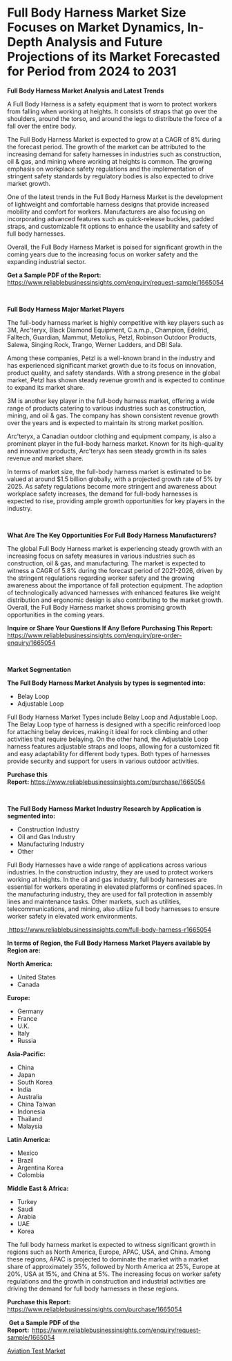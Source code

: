 <p><h1>Full Body Harness Market Size Focuses on Market Dynamics, In-Depth Analysis and Future Projections of its Market Forecasted for Period from 2024 to 2031</h1></p><p><strong>Full Body Harness Market Analysis and Latest Trends</strong></p>
<p><p>A Full Body Harness is a safety equipment that is worn to protect workers from falling when working at heights. It consists of straps that go over the shoulders, around the torso, and around the legs to distribute the force of a fall over the entire body.</p><p>The Full Body Harness Market is expected to grow at a CAGR of 8% during the forecast period. The growth of the market can be attributed to the increasing demand for safety harnesses in industries such as construction, oil & gas, and mining where working at heights is common. The growing emphasis on workplace safety regulations and the implementation of stringent safety standards by regulatory bodies is also expected to drive market growth.</p><p>One of the latest trends in the Full Body Harness Market is the development of lightweight and comfortable harness designs that provide increased mobility and comfort for workers. Manufacturers are also focusing on incorporating advanced features such as quick-release buckles, padded straps, and customizable fit options to enhance the usability and safety of full body harnesses.</p><p>Overall, the Full Body Harness Market is poised for significant growth in the coming years due to the increasing focus on worker safety and the expanding industrial sector.</p></p>
<p><strong>Get a Sample PDF of the Report:&nbsp;</strong> <a href="https://www.reliablebusinessinsights.com/enquiry/request-sample/1665054">https://www.reliablebusinessinsights.com/enquiry/request-sample/1665054</a></p>
<p>&nbsp;</p>
<p><strong>Full Body Harness Major Market Players</strong></p>
<p><p>The full-body harness market is highly competitive with key players such as 3M, Arc'teryx, Black Diamond Equipment, C.a.m.p., Champion, Edelrid, Falltech, Guardian, Mammut, Metolius, Petzl, Robinson Outdoor Products, Salewa, Singing Rock, Trango, Werner Ladders, and DBI Sala. </p><p>Among these companies, Petzl is a well-known brand in the industry and has experienced significant market growth due to its focus on innovation, product quality, and safety standards. With a strong presence in the global market, Petzl has shown steady revenue growth and is expected to continue to expand its market share.</p><p>3M is another key player in the full-body harness market, offering a wide range of products catering to various industries such as construction, mining, and oil & gas. The company has shown consistent revenue growth over the years and is expected to maintain its strong market position.</p><p>Arc'teryx, a Canadian outdoor clothing and equipment company, is also a prominent player in the full-body harness market. Known for its high-quality and innovative products, Arc'teryx has seen steady growth in its sales revenue and market share.</p><p>In terms of market size, the full-body harness market is estimated to be valued at around $1.5 billion globally, with a projected growth rate of 5% by 2025. As safety regulations become more stringent and awareness about workplace safety increases, the demand for full-body harnesses is expected to rise, providing ample growth opportunities for key players in the industry.</p></p>
<p>&nbsp;</p>
<p><strong>What Are The Key Opportunities For Full Body Harness Manufacturers?</strong></p>
<p><p>The global Full Body Harness market is experiencing steady growth with an increasing focus on safety measures in various industries such as construction, oil & gas, and manufacturing. The market is expected to witness a CAGR of 5.8% during the forecast period of 2021-2026, driven by the stringent regulations regarding worker safety and the growing awareness about the importance of fall protection equipment. The adoption of technologically advanced harnesses with enhanced features like weight distribution and ergonomic design is also contributing to the market growth. Overall, the Full Body Harness market shows promising growth opportunities in the coming years.</p></p>
<p><strong>Inquire or Share Your Questions If Any Before Purchasing This Report:</strong> <a href="https://www.reliablebusinessinsights.com/enquiry/pre-order-enquiry/1665054">https://www.reliablebusinessinsights.com/enquiry/pre-order-enquiry/1665054</a></p>
<p>&nbsp;</p>
<p><strong>Market Segmentation</strong></p>
<p><strong>The Full Body Harness Market Analysis by types is segmented into:</strong></p>
<p><ul><li>Belay Loop</li><li>Adjustable Loop</li></ul></p>
<p><p>Full Body Harness Market Types include Belay Loop and Adjustable Loop. The Belay Loop type of harness is designed with a specific reinforced loop for attaching belay devices, making it ideal for rock climbing and other activities that require belaying. On the other hand, the Adjustable Loop harness features adjustable straps and loops, allowing for a customized fit and easy adaptability for different body types. Both types of harnesses provide security and support for users in various outdoor activities.</p></p>
<p><strong>Purchase this Report:&nbsp;</strong><a href="https://www.reliablebusinessinsights.com/purchase/1665054">https://www.reliablebusinessinsights.com/purchase/1665054</a></p>
<p>&nbsp;</p>
<p><strong>The Full Body Harness Market Industry Research by Application is segmented into:</strong></p>
<p><ul><li>Construction Industry</li><li>Oil and Gas Industry</li><li>Manufacturing Industry</li><li>Other</li></ul></p>
<p><p>Full Body Harnesses have a wide range of applications across various industries. In the construction industry, they are used to protect workers working at heights. In the oil and gas industry, full body harnesses are essential for workers operating in elevated platforms or confined spaces. In the manufacturing industry, they are used for fall protection in assembly lines and maintenance tasks. Other markets, such as utilities, telecommunications, and mining, also utilize full body harnesses to ensure worker safety in elevated work environments.</p></p>
<p><a href="https://www.reliablebusinessinsights.com/full-body-harness-r1665054">&nbsp;https://www.reliablebusinessinsights.com/full-body-harness-r1665054</a></p>
<p><strong>In terms of Region, the Full Body Harness Market Players available by Region are:</strong></p>
<p>
    <p> <strong> North America: </strong>
        <ul>
            <li>United States</li>
            <li>Canada</li>
        </ul>
        </p> 
    <p> <strong> Europe: </strong>
        <ul>
            <li>Germany</li>
            <li>France</li>
            <li>U.K.</li>
            <li>Italy</li>
            <li>Russia</li>
        </ul>
        </p> 
    <p> <strong> Asia-Pacific: </strong>
        <ul>
            <li>China</li>
            <li>Japan</li>
            <li>South Korea</li>
            <li>India</li>
            <li>Australia</li>
            <li>China Taiwan</li>
            <li>Indonesia</li>
            <li>Thailand</li>
            <li>Malaysia</li>
        </ul>
        </p> 
    <p> <strong> Latin America: </strong>
        <ul>
            <li>Mexico</li>
            <li>Brazil</li>
            <li>Argentina Korea</li>
            <li>Colombia</li>
        </ul>
        </p> 
    <p> <strong> Middle East & Africa: </strong>
        <ul>
            <li>Turkey</li>
            <li>Saudi</li>
            <li>Arabia</li>
            <li>UAE</li>
            <li>Korea</li>
        </ul>
    </p>
    </p>
<p><p>The full body harness market is expected to witness significant growth in regions such as North America, Europe, APAC, USA, and China. Among these regions, APAC is projected to dominate the market with a market share of approximately 35%, followed by North America at 25%, Europe at 20%, USA at 15%, and China at 5%. The increasing focus on worker safety regulations and the growth in construction and industrial activities are driving the demand for full body harnesses in these regions.</p></p>
<p><strong>Purchase this Report: </strong><a href="https://www.reliablebusinessinsights.com/purchase/1665054">https://www.reliablebusinessinsights.com/purchase/1665054</a></p>
<p>&nbsp;<strong>Get a Sample PDF of the Report:&nbsp;&nbsp;</strong><a href="https://www.reliablebusinessinsights.com/enquiry/request-sample/1665054">https://www.reliablebusinessinsights.com/enquiry/request-sample/1665054</a></p>
<p><strong></strong></p>
<p><p><a href="https://github.com/GroverBarry/Market-Research-Report-List-6/blob/main/aviation-test-market.md">Aviation Test Market</a></p></p>